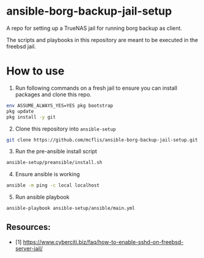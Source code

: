 # ansible-borg-backup-jail-setup

A repo for setting up a TrueNAS jail for running borg backup as client.

The scripts and playbooks in this repository are meant to be executed in the freebsd jail.

# How to use

1. Run following commands on a fresh jail to ensure you can install packages and clone this repo.

```sh
env ASSUME_ALWAYS_YES=YES pkg bootstrap
pkg update
pkg install -y git
```

2. Clone this repository into `ansible-setup`

```sh
git clone https://github.com/mcflis/ansible-borg-backup-jail-setup.git ansible-setup
```

3. Run the pre-ansible install script

```sh
ansible-setup/preansible/install.sh
```

4. Ensure ansible is working

```sh
ansible -m ping -c local localhost
```

5. Run ansible playbook

```sh
ansible-playbook ansible-setup/ansible/main.yml
```

## Resources:

- [1] https://www.cyberciti.biz/faq/how-to-enable-sshd-on-freebsd-server-jail/
